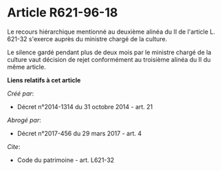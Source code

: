 # Article R621-96-18

Le recours hiérarchique mentionné au deuxième alinéa du II de l'article L. 621-32 s'exerce auprès du ministre chargé de la
culture. 

Le silence gardé pendant plus de deux mois par le ministre chargé de la culture vaut décision de rejet conformément au
troisième alinéa du II du même article.

**Liens relatifs à cet article**

_Créé par_:

  - Décret n°2014-1314 du 31 octobre 2014 - art. 21

_Abrogé par_:

  - Décret n°2017-456 du 29 mars 2017 - art. 4

_Cite_:

  - Code du patrimoine - art. L621-32
